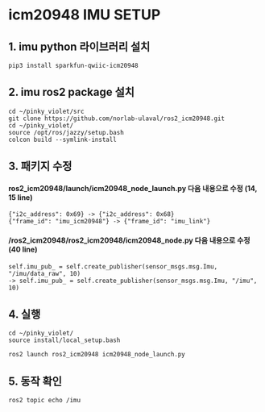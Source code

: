# icm20948 IMU SETUP

## 1. imu python 라이브러리 설치
```
pip3 install sparkfun-qwiic-icm20948
```

## 2. imu ros2 package 설치
```
cd ~/pinky_violet/src
git clone https://github.com/norlab-ulaval/ros2_icm20948.git
cd ~/pinky_violet/
source /opt/ros/jazzy/setup.bash
colcon build --symlink-install
```

## 3. 패키지 수정
#### ros2_icm20948/launch/icm20948_node_launch.py 다음 내용으로 수정 (14, 15 line)
```
{"i2c_address": 0x69} -> {"i2c_address": 0x68}
{"frame_id": "imu_icm20948"} -> {"frame_id": "imu_link"}
```
#### /ros2_icm20948/ros2_icm20948/icm20948_node.py 다음 내용으로 수정 (40 line)
```
self.imu_pub_ = self.create_publisher(sensor_msgs.msg.Imu, "/imu/data_raw", 10) 
-> self.imu_pub_ = self.create_publisher(sensor_msgs.msg.Imu, "/imu", 10)
```

## 4. 실행
```
cd ~/pinky_violet/
source install/local_setup.bash
```
```
ros2 launch ros2_icm20948 icm20948_node_launch.py
```
## 5. 동작 확인 
```
ros2 topic echo /imu
```
